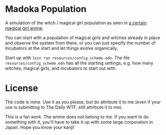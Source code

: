 # Madoka Population

A simulation of the witch / magical girl population as seen in [a certain magical girl anime](http://en.wikipedia.org/wiki/Puella_Magi_Madoka_Magica).

You can start with a population of magical girls and witches already in place and observe the system from there, or you can just specify the number of Incubators at the start and let things evolve organically.

Start up with `lein run resources/config_scheme.edn`. The file `resources/config_scheme.edn` has all the starting settings, e.g. how many witches, magical girls, and incubators to start out with.

# License

The code is mine. Use it as you please, but do attribute it to me (even if
your use is submitting to The Daily WTF, still attribute it to me).

This is a fan work. The anime does not belong to me. If you want to do something with it, you'll have to take it up with some large corporation in Japan. Hope you know your kanji!
